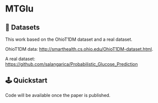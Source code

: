 # MTGlu

## 🍬 Datasets

This work based on the OhioT1DM dataset and a real dataset.

OhioT1DM data: http://smarthealth.cs.ohio.edu/OhioT1DM-dataset.html.

A real dataset: https://github.com/salangarica/Probabilistic_Glucose_Prediction

## 🕹️ Quickstart



Code will be available once the paper is published.
